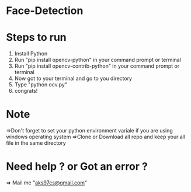 # Face-Detection

# Steps to run

1. Install Python
2. Run "pip install opencv-python" in your command prompt or terminal 
3. Run "pip install opencv-contrib-python" in your command prompt or terminal
4. Now got to your terminal and go to you directory 
5. Type "python ocv.py"
6. congrats! 

# Note 
=>Don't forget to set your python environment variale if you are using windows operating system
=>Clone or Download all repo and keep your all file in the same directory


# Need help ? or Got an error ?
=> Mail me "aks97cs@gmail.com" 
